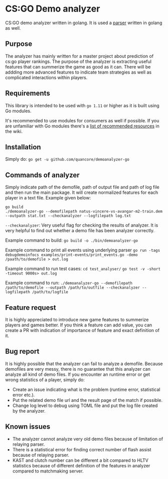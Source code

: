 # CS:GO Demo analyzer

CS:GO demo analyzer written in golang. It is used a [parser](https://github.com/markus-wa/demoinfocs-golang) written in golang as well. 


## Purpose

The analyzer has mainly written for a master project about prediction of cs:go player rankings. The purpose of the analyzer is extracting useful features that can summerize the game as good as it can. There will be addding more advanced features to indicate team strategies as well as complicated interactions within players. 
 
## Requirements

This library is intended to be used with  `go 1.11`  or higher as it is built using Go modules.

It's recommended to use modules for consumers as well if possible. If you are unfamiliar with Go modules there's a  [list of recommended resources](https://github.com/markus-wa/demoinfocs-golang/wiki/Go-Modules#recommended-links--articles)  in the wiki.

## Installation

Simply do:  `go get -u github.com/quancore/demoanalyzer-go`

## Commands of analyzer

Simply indicate path of the demofile, path of output file and path of log file and then run the main package. It will create normalized features for each player in a text file. Example given below:

    go build
    ./demoanalyzer-go --demofilepath natus-vincere-vs-avangar-m2-train.dem --outpath stat.txt --checkanalyzer --logfilepath log.txt

`--checkanalyzer`: Very useful flag for checking the results of analyzer. It is very helpful to find out whether a demo file has been analyzer correctly.

Example command to build:
`go build -o ./bin/demoanalyzer-go`

Example command to print all events using underlying parser
`go run -tags debugdemoinfocs examples/print-events/print_events.go -demo /paath/to/demofile > out.log`

Example command to run test cases:
`cd test_analyser/`
`go test -v -short -timeout 9000s> out.log`

Example command to run:
`./demoanalyzer-go --demofilepath /path/to/demofile --outpath /path/to/outfile --checkanalyzer --logfilepath /path/to/logfile`

## Feature request

It is highly appreciated to introduce new game features to summerize players and games better. If you think a feature can add value, you can create a PR with indication of importance of feature and exact definition of it.

## Bug report

It is highly possible that the analyzer can fail to analyze a demofile. Because demofiles are very messy, there is no guarantee that this analyzer can analyze all kind of demo files. If you encounter an runtime error or get wrong statistics of a player, simply do: 
 - Create an issue indicating what is the problem (runtime error, statistical error etc.).
 - Put the related demo file url and the result page of the match if possible.
 - Change log level to debug using TOML file and put the log file created by the analyzer.

## Known issues

 - The analyzer cannot analyze very old demo files because of limitation of relaying parser.
 - There is a statistical error for finding correct number of flash assist because of relaying parser.
 - KAST and clutch number can be different a bit compared to HLTV statistics because of different definition of the features in analyzer compared to matchmaking server.
